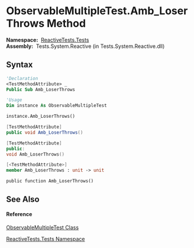 # ObservableMultipleTest.Amb\_LoserThrows Method

**Namespace:**  [ReactiveTests.Tests](ReactiveTests.Tests\ReactiveTests.Tests.md)  
**Assembly:**  Tests.System.Reactive (in Tests.System.Reactive.dll)

## Syntax

```vb
'Declaration
<TestMethodAttribute> _
Public Sub Amb_LoserThrows
```

```vb
'Usage
Dim instance As ObservableMultipleTest

instance.Amb_LoserThrows()
```

```csharp
[TestMethodAttribute]
public void Amb_LoserThrows()
```

```c++
[TestMethodAttribute]
public:
void Amb_LoserThrows()
```

```fsharp
[<TestMethodAttribute>]
member Amb_LoserThrows : unit -> unit 
```

```jscript
public function Amb_LoserThrows()
```

## See Also

#### Reference

[ObservableMultipleTest Class](ObservableMultipleTest\ObservableMultipleTest.md)

[ReactiveTests.Tests Namespace](ReactiveTests.Tests\ReactiveTests.Tests.md)
